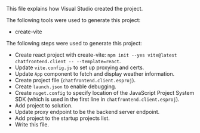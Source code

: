 This file explains how Visual Studio created the project.

The following tools were used to generate this project:
- create-vite

The following steps were used to generate this project:
- Create react project with create-vite: `npm init --yes vite@latest chatfrontend.client -- --template=react`.
- Update `vite.config.js` to set up proxying and certs.
- Update `App` component to fetch and display weather information.
- Create project file (`chatfrontend.client.esproj`).
- Create `launch.json` to enable debugging.
- Create `nuget.config` to specify location of the JavaScript Project System SDK (which is used in the first line in `chatfrontend.client.esproj`).
- Add project to solution.
- Update proxy endpoint to be the backend server endpoint.
- Add project to the startup projects list.
- Write this file.
